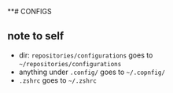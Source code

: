**# CONFIGS

## note to self
- dir: `repositories/configurations` goes to `~/repositories/configurations`
- anything under `.config/` goes to `~/.copnfig/`
- `.zshrc` goes to `~/.zshrc`
